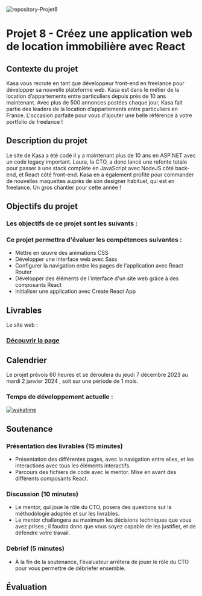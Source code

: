 ![repository-Projet8](https://github.com/aurelienLRY/OCC-P8-KASA/assets/83220559/d43ba35c-7a61-417a-801e-4d5987bd4086)


# Projet 8 - Créez une application web de location immobilière avec React

## Contexte du projet
Kasa vous recrute en tant que développeur front-end en freelance pour développer sa nouvelle plateforme web. Kasa est dans le métier de la location d’appartements entre particuliers depuis près de 10 ans maintenant. Avec plus de 500 annonces postées chaque jour, Kasa fait partie des leaders de la location d’appartements entre particuliers en France.
L'occasion parfaite pour vous d'ajouter une belle référence à votre portfolio de freelance !


## Description du projet
Le site de Kasa a été codé il y a maintenant plus de 10 ans en ASP.NET avec un code legacy important. Laura, la CTO, a donc lancé une refonte totale pour passer à une stack complète en JavaScript avec NodeJS côté back-end, et React côté front-end. Kasa en a également profité pour commander de nouvelles maquettes auprès de son designer habituel, qui est en freelance. Un gros chantier pour cette année !

## Objectifs du projet
### Les objectifs de ce projet sont les suivants :



### Ce projet permettra d'évaluer les compétences suivantes :
- Mettre en œuvre des animations CSS
- Développer une interface web avec Sass
- Configurer la navigation entre les pages de l'application avec React Router
- Développer des éléments de l'interface d'un site web grâce à des composants React
- Initialiser une application avec Create React App

## Livrables
Le site web : 
### [Découvrir la page](#)


## Calendrier
Le projet prévois 60 heures et se déroulera du jeudi 7 décembre 2023 au mardi 2 janvier 2024 , soit sur une période de 1 mois.

### Temps de développement actuelle : 
[![wakatime](https://wakatime.com/badge/user/dfdaf0d3-5ae8-4997-92c1-563d24f5d7d4/project/018b002e-00bc-40b7-958b-dd71736a9180.svg)](https://wakatime.com/badge/user/dfdaf0d3-5ae8-4997-92c1-563d24f5d7d4/project/018b002e-00bc-40b7-958b-dd71736a9180)

## Soutenance 
### Présentation des livrables (15 minutes) 
- Présentation des différentes pages, avec la navigation entre elles, et les interactions avec tous les éléments interactifs. 
- Parcours des fichiers de code avec le mentor. Mise en avant des différents composants React. 

### Discussion (10 minutes) 
- Le mentor, qui joue le rôle du CTO, posera des questions sur la méthodologie adoptée et sur les livrables.
- Le mentor challengera au maximum les décisions techniques que vous avez prises ; il faudra donc que vous soyez capable de les justifier, et de défendre votre travail. 
### Debrief (5 minutes)
- À la fin de la soutenance, l'évaluateur arrêtera de jouer le rôle du CTO pour vous permettre de débriefer ensemble.

## Évaluation
